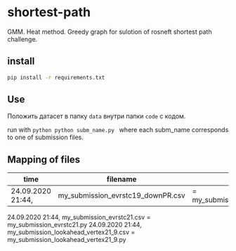 # shortest-path
GMM. Heat method. Greedy graph for sulotion of rosneft shortest path challenge.

## install

```bash
pip install -r requirements.txt
```
 ## Use
 Положить датасет в папку ```data``` внутри папки ```code``` с кодом. 
 
 run with ```python
 python subm_name.py ``` where each subm_name corresponds to one of submission files.
 
 ## Mapping of files
|time|filename|script|
|-|-|-|
24.09.2020 21:44,| my_submission_evrstc19_downPR.csv|  =  my_submission_evrstc19_downPR.py |
24.09.2020 21:44, my_submission_evrstc21.csv =  my_submission_evrstc21.py 
24.09.2020 21:44, my_submission_lookahead_vertex21_9.csv =  my_submission_lookahead_vertex21_9.py
